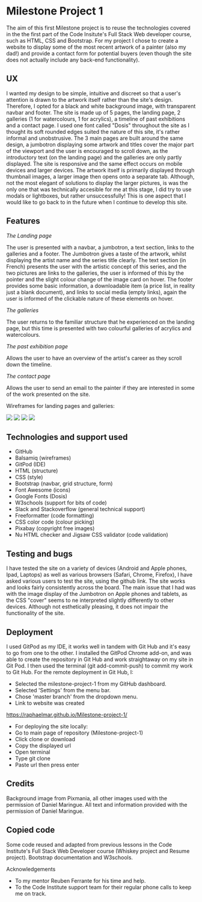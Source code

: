 <h1>Milestone Project 1</h1>

The aim of this first Milestone project is to reuse the technologies covered in the the first part of the Code Insitute's Full Stack Web developer course, such as HTML, CSS and Bootstrap.
For my project I chose to create a website to display some of the most recent artwork of a painter (also my dad!) and provide a contact form for potential buyers (even though the site does not actually include any back-end functionality).

<h2>UX</h2>
I wanted my design to be simple, intuitive and discreet so that a user's attention is drawn to the artwork itself rather than the site's design. Therefore, I opted for a black and white background image, with transparent navbar and footer.
The site is made up of 5 pages, the landing page, 2 galleries (1 for watercolours, 1 for acrylics), a timeline of past exhibitions and a contact page. I used one font called "Dosis" throughout the site as I thought its soft rounded edges suited the nature of this site, it's rather informal and unobstrusive.
The 3 main pages are built around the same design, a jumbotron displaying some artwork and titles cover the major part of the viewport and the user is encouraged to scroll down, as the introductory text (on the landing page) and the galleries are only partly displayed. The site is responsive and the same effect occurs on mobile devices and larger devices. The artwork itself is primarily displayed through thumbnail images, a larger image then opens onto a separate tab.
Although, not the most elegant of solutions to display the larger pictures, is was the only one that was technically accesible for me at this stage, I did try to use modals or lightboxes, but rather unsuccessfully! This is one aspect that I would like to go back to in the future when I continue to develop this site.

<h2>Features</h2>

*The Landing page*

The user is presented with a navbar, a jumbotron, a text section, links to the galleries and a footer. The Jumbotron gives a taste of the artwork, whilst displaying the artist name and the series title clearly. The text section (in French) presents the user with the artistic concept of this series, and the two pictures are links to the galleries, the user is informed of this by the pointer and the slight colour change of the image card on hover.
The footer provides some basic information, a downloadable item (a price list, in reality just a blank document), and links to social media (empty links), again the user is informed of the clickable nature of these elements on hover.

*The galleries*

The user returns to the familiar structure that he experienced on the landing page, but this time is presented with two colourful galleries of acrylics and watercolours.

*The past exhibition page*

Allows the user to have an overview of the artist's career as they scroll down the timeline.

*The contact page*

Allows the user to send an email to the painter if they are interested in some of the work presented on the site.

Wireframes for landing pages and galleries:

<img src="images/wireframes/landingpagelg.png">

<img src="images/wireframes/landingpagemobile.png">

<img src="images/wireframes/gallerylg.png">

<img src="images/wireframes/gallerymobile.png">

<h2>Technologies and support used</h2>

* GitHub
* Balsamiq (wireframes)
* GitPod (IDE)
* HTML (structure)
* CSS (style)
* Bootstrap (navbar, grid structure, form)
* Font Awesome (icons)
* Google Fonts (Dosis)
* W3schools (support for bits of code)
* Slack and Stackoverflow (general technical support)
* Freeformatter (code formatting)
* CSS color code (colour picking)
* Pixabay (copyright free images)
* Nu HTML checker and Jigsaw CSS validator (code validation)

<h2>Testing and bugs</h2>

I have tested the site on a variety of devices (Android and Apple phones, Ipad, Laptops) as well as various browsers (Safari, Chrome, Firefox), I have asked various users to test the site, using the github link.
The site works and looks fairly consistently across the board. 
The main issue that I had was with the image display of the Jumbotron on Apple phones and tablets, as the CSS "cover" seems to ne interpreted slightly differently to other devices. Although not esthetically pleasing, it does not impair the functionality of the site.

<h2>Deployment</h2>

I used GitPod as my IDE, it works well in tandem with Git Hub and it's easy to go from one to the other. I installed the GitPod Chrome add-on, and was able to create the repository in Git Hub and work straightaway on my site in Git Pod. I then used the terminal (git add-commit-push) to commit my work to Git Hub.
For the remote deployment in  Git Hub, I:

* Selected the milestone-project-1 from my GitHub dashboard.
* Selected 'Settings' from the menu bar.
* Chose 'master branch' from the dropdown menu.
* Link to website was created

https://raphaelmar.github.io/Milestone-project-1/

* For deploying the site locally:
* Go to main page of repository (Milestone-project-1)
* Click clone or download
* Copy the displayed url
* Open terminal
* Type git clone
* Paste url then press enter

<h2>Credits</h2>
Background image from Pixmania, all other images used with the permission of Daniel Maringue.
All text and information provided with the permission of Daniel Maringue.

<h2>Copied code</h2>
Some code reused and adapted from previous lessons in the Code Institute's Full Stack Web Developer course (Whiskey project and Resume project).
Bootstrap documentation and W3schools.

Acknowledgements
* To my mentor Reuben Ferrante for his time and help.
* To the Code Institute support team for their regular phone calls to keep me on track.
